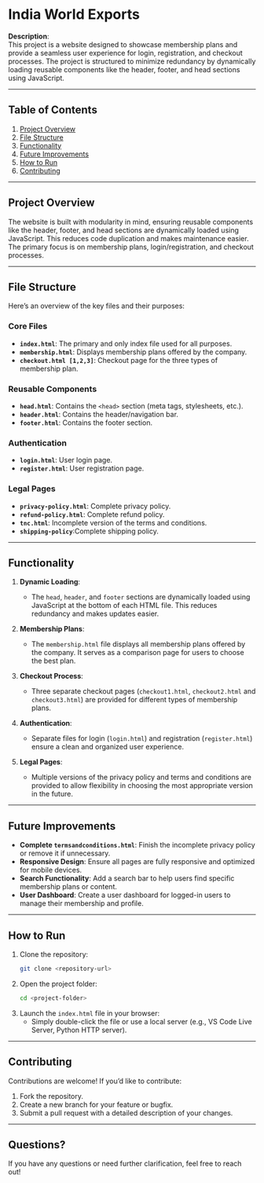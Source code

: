 # India World Exports

**Description**:  
This project is a website designed to showcase membership plans and provide a seamless user experience for login, registration, and checkout processes. The project is structured to minimize redundancy by dynamically loading reusable components like the header, footer, and head sections using JavaScript.

---

## Table of Contents
1. [Project Overview](#project-overview)
2. [File Structure](#file-structure)
3. [Functionality](#functionality)
4. [Future Improvements](#future-improvements)
5. [How to Run](#how-to-run)
6. [Contributing](#contributing)

--- 

## Project Overview
The website is built with modularity in mind, ensuring reusable components like the header, footer, and head sections are dynamically loaded using JavaScript. This reduces code duplication and makes maintenance easier. The primary focus is on membership plans, login/registration, and checkout processes.

---

## File Structure
Here’s an overview of the key files and their purposes:

### Core Files
- **`index.html`**: The primary and only index file used for all purposes.
- **`membership.html`**: Displays membership plans offered by the company.
- **`checkout.html [1,2,3]`**: Checkout page for the three types of membership plan.

### Reusable Components
- **`head.html`**: Contains the `<head>` section (meta tags, stylesheets, etc.).
- **`header.html`**: Contains the header/navigation bar.
- **`footer.html`**: Contains the footer section.

### Authentication
- **`login.html`**: User login page.
- **`register.html`**: User registration page.

### Legal Pages
- **`privacy-policy.html`**: Complete privacy policy.
- **`refund-policy.html`**: Complete refund policy.
- **`tnc.html`**: Incomplete version of the terms and conditions.
- **`shipping-policy`**:Complete shipping policy.

---

## Functionality
1. **Dynamic Loading**:
   - The `head`, `header`, and `footer` sections are dynamically loaded using JavaScript at the bottom of each HTML file. This reduces redundancy and makes updates easier.

2. **Membership Plans**:
   - The `membership.html` file displays all membership plans offered by the company. It serves as a comparison page for users to choose the best plan.

3. **Checkout Process**:
   - Three separate checkout pages (`checkout1.html`, `checkout2.html`  and `checkout3.html`) are provided for different types of membership plans.

4. **Authentication**:
   - Separate files for login (`login.html`) and registration (`register.html`) ensure a clean and organized user experience.

5. **Legal Pages**:
   - Multiple versions of the privacy policy and terms and conditions are provided to allow flexibility in choosing the most appropriate version in the future.

---

## Future Improvements
- **Complete `termsandconditions.html`**: Finish the incomplete privacy policy or remove it if unnecessary.
- **Responsive Design**: Ensure all pages are fully responsive and optimized for mobile devices.
- **Search Functionality**: Add a search bar to help users find specific membership plans or content.
- **User Dashboard**: Create a user dashboard for logged-in users to manage their membership and profile.

---

## How to Run
1. Clone the repository:
   ```bash
   git clone <repository-url>
   ```
2. Open the project folder:
   ```bash
   cd <project-folder>
   ```
3. Launch the `index.html` file in your browser:
   - Simply double-click the file or use a local server (e.g., VS Code Live Server, Python HTTP server).

---

## Contributing
Contributions are welcome! If you’d like to contribute:
1. Fork the repository.
2. Create a new branch for your feature or bugfix.
3. Submit a pull request with a detailed description of your changes.

---

## Questions?
If you have any questions or need further clarification, feel free to reach out!

